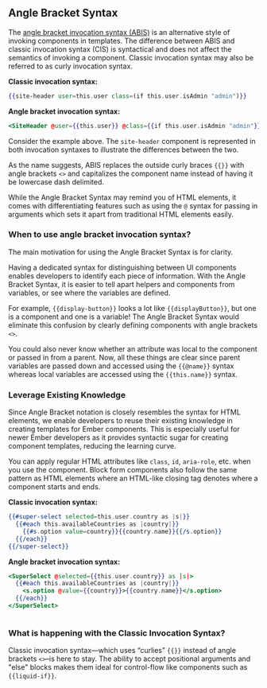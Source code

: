 ## Angle Bracket Syntax

The [angle bracket invocation syntax (ABIS)](https://github.com/emberjs/rfcs/blob/master/text/0311-angle-bracket-invocation.md) is an alternative style of invoking components in templates.
The difference between ABIS and classic invocation syntax (CIS) is syntactical and does not affect the semantics of invoking a component.
Classic invocation syntax may also be referred to as curly invocation syntax.

**Classic invocation syntax:**
```handlebars
{{site-header user=this.user class=(if this.user.isAdmin "admin")}}
```

**Angle bracket invocation syntax:**
```handlebars
<SiteHeader @user={{this.user}} @class={{if this.user.isAdmin "admin"}} />
```

Consider the example above.
The `site-header` component is represented in both invocation syntaxes to illustrate the differences between the two.

As the name suggests, ABIS replaces the outside curly braces `{{}}` with angle brackets `<>` and capitalizes the component name instead of having it be lowercase dash delimited.

While the Angle Bracket Syntax may remind you of HTML elements, it comes with differentiating features such as using the `@` syntax for passing in arguments which sets it apart from traditional HTML elements easily.

### When to use angle bracket invocation syntax?

The main motivation for using the Angle Bracket Syntax is for clarity.

Having a dedicated syntax for distinguishing between UI components enables developers to identify each piece of information. With the Angle Bracket Syntax, it is easier to tell apart helpers and components from variables, or see where the variables are defined.

For example, `{{display-button}}` looks a lot like `{{displayButton}}`, but one is a component and one is a variable! The Angle Bracket Syntax would eliminate this confusion by clearly defining components with angle brackets `<>`.

You could also never know whether an attribute was local to the component or passed in from a parent. Now, all these things are clear since parent variables are passed down and accessed using the `{{@name}}` syntax whereas local variables are accessed using the `{{this.name}}` syntax.

### Leverage Existing Knowledge

Since Angle Bracket notation is closely resembles the syntax for HTML elements, we enable developers to reuse their existing knowledge in creating templates for Ember components. This is especially useful for newer Ember developers as it provides syntactic sugar for creating component templates, reducing the learning curve.

You can apply regular HTML attributes like `class`, `id`, `aria-role`, etc. when you use the component. Block form components also follow the same pattern as HTML elements where an HTML-like closing tag denotes where a component starts and ends.

**Classic invocation syntax:**
```handlebars
{{#super-select selected=this.user.country as |s|}}
  {{#each this.availableCountries as |country|}}
    {{#s.option value=country}}{{country.name}}{{/s.option}}
  {{/each}}
{{/super-select}}
```

**Angle bracket invocation syntax:**
```handlebars
<SuperSelect @selected={{this.user.country}} as |s|>
  {{#each this.availableCountries as |country|}}
    <s.option @value={{country}}>{{country.name}}</s.option>
  {{/each}}
</SuperSelect>
```



```handlebars
```




### What is happening with the Classic Invocation Syntax?

Classic invocation syntax—which uses “curlies” `{{}}` instead of angle brackets `<>`–is here to stay.
The ability to accept positional arguments and "else" blocks makes them ideal for control-flow like components such as `{{liquid-if}}`.
